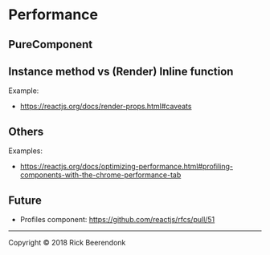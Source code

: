 # Performance

## PureComponent

## Instance method vs (Render) Inline function

Example:
* https://reactjs.org/docs/render-props.html#caveats

## Others

Examples:
* https://reactjs.org/docs/optimizing-performance.html#profiling-components-with-the-chrome-performance-tab

## Future

* Profiles component: https://github.com/reactjs/rfcs/pull/51

---

Copyright © 2018 Rick Beerendonk
